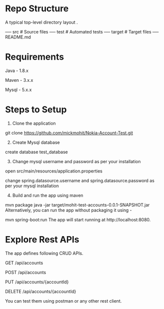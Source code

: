 # Repo Structure

A typical top-level directory layout
.

── src                     # Source files 
── test                    # Automated tests 
── target                   # Target files
── README.md

# Requirements
Java - 1.8.x

Maven - 3.x.x

Mysql - 5.x.x

# Steps to Setup
1. Clone the application

git clone https://github.com/mickmohit/Nokia-Account-Test.git

2. Create Mysql database

create database test_database

3. Change mysql username and password as per your installation

open src/main/resources/application.properties

change spring.datasource.username and spring.datasource.password as per your mysql installation

4. Build and run the app using maven

mvn package
java -jar target/mohit-test-accounts-0.0.1-SNAPSHOT.jar
Alternatively, you can run the app without packaging it using -

mvn spring-boot:run
The app will start running at http://localhost:8080.

# Explore Rest APIs
The app defines following CRUD APIs.

GET /api/accounts

POST /api/accounts

PUT /api/accounts/{accountId}

DELETE /api/accounts/{accountId}

You can test them using postman or any other rest client.
